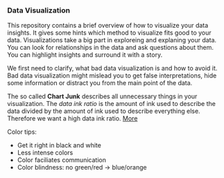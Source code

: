 ### Data Visualization

This repository contains a brief overview of how to visualize your data insights. It gives some hints which method to visualize fits good to your data.
Visualizations take a big part in exploreing and explaning your data. You can look for relationships in the data and ask questions about them. You can highlight insights and surround it with a story. 

We first need to clarify, what bad data visualization is and how to avoid it. Bad data visualization might mislead you to get false interpretations, hide some information or distract you from the main point of the data.

The so called **Chart Junk** describes all unnecessary things in your visualization. The _data ink ratio_ is the amount of ink used to describe the data divided by the amount of ink used to describe everything else. Therefore we want a high data ink ratio. [More](https://infovis-wiki.net/wiki/Data-Ink_Ratio)

Color tips:
- Get it right in black and white
- Less intense colors
- Color faciliates communication
- Color blindness: no green/red -> blue/orange

